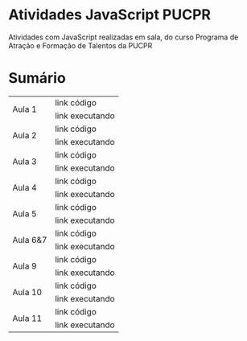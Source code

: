 # Atividades JavaScript PUCPR
Atividades com JavaScript realizadas em sala, do curso Programa de Atração e Formação de Talentos da PUCPR

# Sumário

<table align="center">
    <tr><td rowspan="2">Aula 1</td><td>link código</td></tr>
    <tr><td>link executando</td></tr>
    <tr><td rowspan="2">Aula 2</td><td>link código</td></tr>
    <tr><td>link executando</td></tr>
    <tr><td rowspan="2">Aula 3</td><td>link código</td></tr>
    <tr><td>link executando</td></tr>
    <tr><td rowspan="2">Aula 4</td><td>link código</td></tr>
    <tr><td>link executando</td></tr>
    <tr><td rowspan="2">Aula 5</td><td>link código</td></tr>
    <tr><td>link executando</td></tr>
    <tr><td rowspan="2">Aula 6&7</td><td>link código</td></tr>
    <tr><td>link executando</td></tr>
    <tr><td rowspan="2">Aula 9</td><td>link código</td></tr>
    <tr><td>link executando</td></tr>
    <tr><td rowspan="2">Aula 10</td><td>link código</td></tr>
    <tr><td>link executando</td></tr>
    <tr><td rowspan="2">Aula 11</td><td>link código</td></tr>
    <tr><td>link executando</td></tr>
</table>




